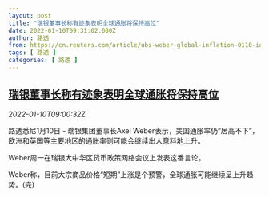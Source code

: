 ```yaml
---
layout: post
title: "瑞银董事长称有迹象表明全球通胀将保持高位"
date: 2022-01-10T09:31:02.000Z
author: 路透
from: https://cn.reuters.com/article/ubs-weber-global-inflation-0110-idCNKBS2JK0IO
tags: [ 路透 ]
categories: [ 路透 ]
---
```

<!--1641807062000-->
[瑞银董事长称有迹象表明全球通胀将保持高位](https://cn.reuters.com/article/ubs-weber-global-inflation-0110-idCNKBS2JK0IO)
------

<div>
<div><i>2022-01-10T09:00:32Z</i></div><p>路透悉尼1月10日 - 瑞银集团董事长Axel Weber表示，美国通胀率仍“居高不下”，欧洲和英国等主要地区的通胀率则可能会继续出人意料地上升。</p><p>Weber周一在瑞银大中华区货币政策网络会议上发表这番言论。</p><p>Weber称，目前大宗商品价格“短期”上涨是个预警，全球通胀可能继续呈上升趋势。(完)</p>
</div>
